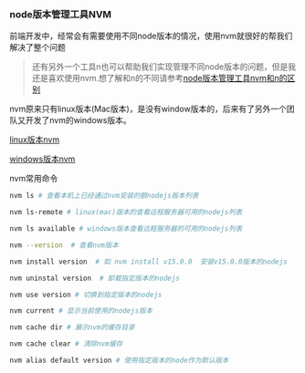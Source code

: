 ### node版本管理工具NVM

前端开发中，经常会有需要使用不同node版本的情况，使用nvm就很好的帮我们解决了整个问题

> 还有另外一个工具n也可以帮助我们实现管理不同node版本的问题，但是我还是喜欢使用nvm.想了解和n的不同请参考[node版本管理工具nvm和n的区别](nvm和n的不同.md)

nvm原来只有linux版本(Mac版本)，是没有window版本的，后来有了另外一个团队又开发了nvm的windows版本。

[linux版本nvm](https://github.com/nvm-sh/nvm)

[windows版本nvm](https://github.com/coreybutler/nvm-windows)

nvm常用命令

```bash
nvm ls # 查看本机上已经通过nvm安装的额nodejs版本列表

nvm ls-remote # linux(mac)版本的查看远程服务器可用的nodejs列表

nvm ls available # windows版本查看远程服务器的可用的nodejs列表

nvm --version  # 查看nvm版本

nvm install version  # 如 nvm install v15.0.0  安装v15.0.0版本的nodejs

nvm uninstal version  # 卸载指定版本的nodejs

nvm use version # 切换到指定版本的nodejs

nvm current # 显示当前使用的nodejs版本

nvm cache dir # 展示nvm的缓存目录

nvm cache clear # 清除nvm缓存

nvm alias default version # 使用指定版本的node作为默认版本
```